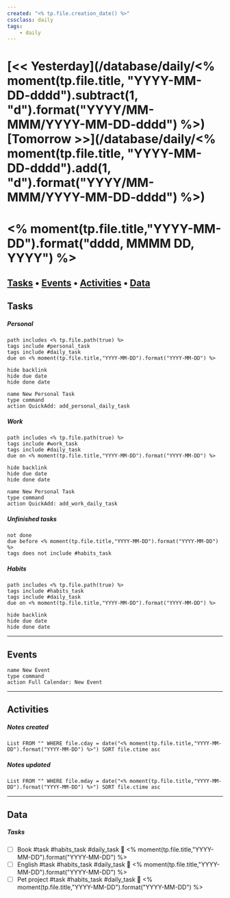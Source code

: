 ```yaml
---
created: "<% tp.file.creation_date() %>"
cssclass: daily
tags:
    - daily
---
```


# [<< Yesterday](/database/daily/<% moment(tp.file.title, "YYYY-MM-DD-dddd").subtract(1, "d").format("YYYY/MM-MMM/YYYY-MM-DD-dddd") %>) [Tomorrow >>](/database/daily/<% moment(tp.file.title, "YYYY-MM-DD-dddd").add(1, "d").format("YYYY/MM-MMM/YYYY-MM-DD-dddd") %>)
# <% moment(tp.file.title,"YYYY-MM-DD").format("dddd, MMMM DD, YYYY") %>
[Tasks](#Tasks) • [Events](#Events) • [Activities](#Activities) • [Data](#Data)
---
## Tasks
##### Personal
```tasks
path includes <% tp.file.path(true) %>
tags include #personal_task
tags include #daily_task
due on <% moment(tp.file.title,"YYYY-MM-DD").format("YYYY-MM-DD") %>

hide backlink
hide due date
hide done date
```
```button
name New Personal Task
type command
action QuickAdd: add_personal_daily_task
```
##### Work
```tasks
path includes <% tp.file.path(true) %>
tags include #work_task
tags include #daily_task
due on <% moment(tp.file.title,"YYYY-MM-DD").format("YYYY-MM-DD") %>

hide backlink
hide due date
hide done date
```
```button
name New Personal Task
type command
action QuickAdd: add_work_daily_task
```
##### Unfinished tasks 
```tasks
not done
due before <% moment(tp.file.title,"YYYY-MM-DD").format("YYYY-MM-DD") %>
tags does not include #habits_task
```
##### Habits
```tasks
path includes <% tp.file.path(true) %>
tags include #habits_task
tags include #daily_task
due on <% moment(tp.file.title,"YYYY-MM-DD").format("YYYY-MM-DD") %>

hide backlink
hide due date
hide done date
```
---
## Events
```button
name New Event
type command
action Full Calendar: New Event
```
---
## Activities
##### Notes created
```dataview
List FROM "" WHERE file.cday = date("<% moment(tp.file.title,"YYYY-MM-DD").format("YYYY-MM-DD") %>") SORT file.ctime asc
```
##### Notes updated
```dataview
List FROM "" WHERE file.mday = date("<% moment(tp.file.title,"YYYY-MM-DD").format("YYYY-MM-DD") %>") SORT file.ctime asc
```
---
## Data
##### Tasks
- [ ] Book #task #habits_task #daily_task 📅 <% moment(tp.file.title,"YYYY-MM-DD").format("YYYY-MM-DD") %>
- [ ] English #task #habits_task #daily_task 📅 <% moment(tp.file.title,"YYYY-MM-DD").format("YYYY-MM-DD") %>
- [ ] Pet project #task #habits_task #daily_task 📅 <% moment(tp.file.title,"YYYY-MM-DD").format("YYYY-MM-DD") %>
